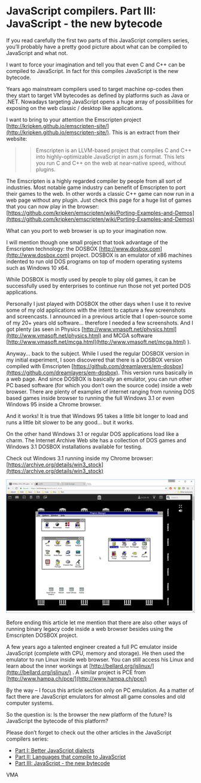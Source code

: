 JavaScript compilers. Part III: JavaScript - the new bytecode
=============================================================

If you read carefully the first two parts of this JavaScript compilers series, you’ll probably have a pretty good picture about what can be compiled to JavaScript and what not.

I want to force your imagination and tell you that even C and C++ can be compiled to JavaScript. In fact for this compiles JavaScript is the new bytecode. 

Years ago mainstream compilers used to target machine op-codes then they start to target VM bytecodes as defined by platforms such as Java or .NET. Nowadays targeting JavaScript opens a huge array of possibilities for exposing on the web classic / desktop like applications.

I want to bring to your attention the Emscripten project [http://kripken.github.io/emscripten-site/](http://kripken.github.io/emscripten-site/). This is an extract from their website:

>> Emscripten is an LLVM-based project that compiles C and C++ into highly-optimizable JavaScript in asm.js format. 
>> This lets you run C and C++ on the web at near-native speed, without plugins.

The Emscripten is a highly regarded compiler by people from all sort of industries. Most notable game industry can benefit of Emscripten to port their games to the web. In other words a classic C++ game can now run in a web page without any plugin. Just check this page for a huge list of games that you can now play in the browser: [https://github.com/kripken/emscripten/wiki/Porting-Examples-and-Demos](https://github.com/kripken/emscripten/wiki/Porting-Examples-and-Demos)

What can you port to web browser is up to your imagination now. 

I will mention though one small project that took advantage of the Emscripten technology: the DOSBOX [http://www.dosbox.com](http://www.dosbox.com) project. 
DOSBOX is an emulator of x86 machines indented to run old DOS programs on top of modern operating systems such as Windows 10 x64.

While DOSBOX is mostly used by people to play old games, it can be successfully used by enterprises to continue run those not yet ported DOS applications. 

Personally I just played with DOSBOX the other days when I use it to revive some of my old applications with the intent to capture a few screenshots and screencasts. I announced in a previous article that I open-source some of my 20+ years old software… therefore I needed a few screenshots. And I got plenty (as seen in Physics [http://www.vmasoft.net/physics.html](http://www.vmasoft.net/physics.html) and MCGA software [http://www.vmasoft.net/mcga.html](http://www.vmasoft.net/mcga.html) ).

Anyway... back to the subject. While I used the regular DOSBOX version in my initial experiment, I soon discovered that there is a DOSBOX version compiled with Emscripten [https://github.com/dreamlayers/em-dosbox](https://github.com/dreamlayers/em-dosbox). This version runs basically in a web page.
And since DOSBOX is basically an emulator, you can run other PC based software (for which you don’t own the source code) inside a web browser. There are plenty of examples of internet ranging from running DOS based games inside browser to running the full Windows 3.1 or even Windows 95 inside a Chrome browser.

And it works! It is true that Windows 95 takes a little bit longer to load and runs a little bit slower to be any good… but it works.

On the other hand Windows 3.1 or regular DOS applications load like a charm. The Internet Archive Web site has a collection of DOS games and Windows 3.1 DOSBOX installations available for testing.

Check out Windows 3.1 running inside my Chrome browser: [https://archive.org/details/win3_stock](https://archive.org/details/win3_stock)

![](/img/posts/js_win311.png) 

Before ending this article let me mention that there are also other ways of running binary legacy code inside a web browser besides using the Emscripten DOSBOX project.

A few years ago a talented engineer created a full PC emulator inside JavaScript (complete with CPU, memory and storage). He then used the emulator to run Linux inside web browser. You can still access his Linux and learn about the inner workings at [http://bellard.org/jslinux/](http://bellard.org/jslinux/) . A similar project is PCE from [http://www.hampa.ch/pce/](http://www.hampa.ch/pce/)

By the way – I focus this article section only on PC emulation. As a matter of fact there are JavaScript emulators for almost all game consoles and old computer systems.

So the question is: Is the browser the new platform of the future? Is JavaScript the bytecode of this platform?

Please don’t forget to check out the other articles in the JavaScript compilers series:

- [Part I: Better JavaScript dialects](2017-02-14-JavaScript-compilers.-Part-I-Better-JavaScript-dialects.md)
- [Part II: Languages that compile to JavaScript](2017-02-14-JavaScript-compilers.-Part-II-Languages-that-compile-to-JavaScript.md)
- [Part III: JavaScript - the new bytecode](2017-02-14-JavaScript-compilers.-Part-III-JavaScript-the-new-bytecode.md)

VMA

